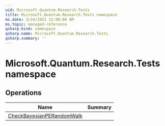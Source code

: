 ```yaml
---
uid: Microsoft.Quantum.Research.Tests
title: Microsoft.Quantum.Research.Tests namespace
ms.date: 3/24/2021 12:00:00 AM
ms.topic: managed-reference
qsharp.kind: namespace
qsharp.name: Microsoft.Quantum.Research.Tests
qsharp.summary: ''
---
```


# Microsoft.Quantum.Research.Tests namespace




<!-- summaries -->

## Operations

| Name | Summary |
|------|---------|
|[CheckBayesianPERandomWalk](xref:Microsoft.Quantum.Research.Tests.CheckBayesianPERandomWalk) |


<!-- /summaries -->
